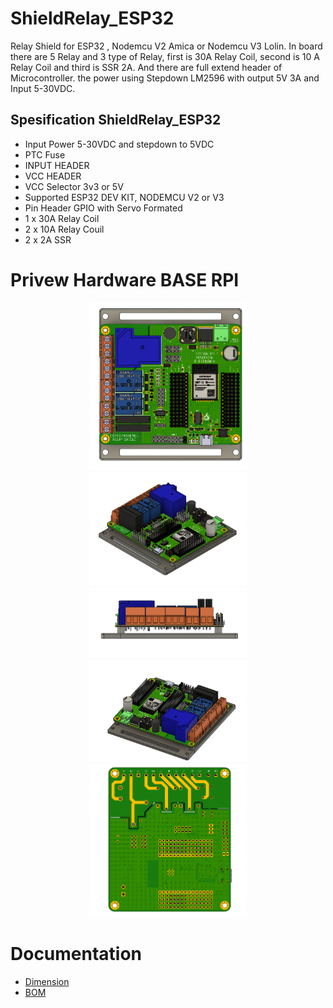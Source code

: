 # ShieldRelay_ESP32
Relay Shield for ESP32 , Nodemcu V2 Amica or Nodemcu V3 Lolin. In board there are 5 Relay and 3 type of Relay, first is 30A Relay Coil, second is 10 A Relay Coil and third is SSR 2A. And there are full extend header of Microcontroller. the power using Stepdown LM2596 with output 5V 3A and Input 5-30VDC. 

## Spesification ShieldRelay_ESP32
- Input Power 5-30VDC and stepdown to 5VDC
- PTC Fuse
- INPUT HEADER
- VCC HEADER
- VCC Selector 3v3 or 5V
- Supported ESP32 DEV KIT, NODEMCU V2 or V3
- Pin Header GPIO with Servo Formated
- 1 x 30A Relay Coil
- 2 x 10A Relay Couil
- 2 x 2A SSR

# Privew Hardware BASE RPI
<p align="center">
  <img src="DOC/shieldRelayV2_1.png" width="50%" height="50%">
  <img src="DOC/shieldRelayV2_2.png" width="50%" height="50%">
  <img src="DOC/shieldRelayV2_3.png" width="50%" height="50%">
  <img src="DOC/shieldRelayV2_4.png" width="50%" height="50%">
  <img src="DOC/shieldRelayV2_5.png" width="50%" height="50%">
</p>

# Documentation 
- [Dimension](https://github.com/juarendra/ShieldRelay_ESP32/blob/main/HARDWARE/dimension_shield_esp32.pdf)
- [BOM](https://github.com/juarendra/ShieldRelay_ESP32/blob/main/DOC/BOM_shieldRelay.csv)

